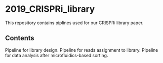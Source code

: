 # 2019_CRISPRi_library
This repository contains piplines used for our CRISPRi library paper.

## Contents

Pipeline for library design.
Pipeline for reads assignment to library.
Pipeline for data analysis after microfluidics-based sorting.
